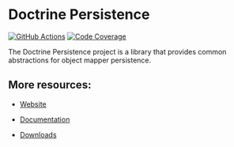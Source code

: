 # Doctrine Persistence

[![GitHub Actions][GA 3.3 image]][GA 3.3]
[![Code Coverage][Coverage 3.3 image]][CodeCov 3.3]

The Doctrine Persistence project is a library that provides common abstractions for object mapper persistence.

## More resources:

* [Website](https://www.doctrine-project.org/)
* [Documentation](https://www.doctrine-project.org/projects/doctrine-persistence/en/latest/index.html)
* [Downloads](https://github.com/doctrine/persistence/releases)

  [Coverage 3.3 image]: https://codecov.io/gh/doctrine/persistence/branch/3.3.x/graph/badge.svg
  [CodeCov 3.3]: https://codecov.io/gh/doctrine/persistence/branch/3.3.x
  [GA 3.3 image]: https://github.com/doctrine/persistence/actions/workflows/continuous-integration.yml/badge.svg?branch=3.3.x
  [GA 3.3]: https://github.com/doctrine/persistence/actions/workflows/continuous-integration.yml?branch=3.3.x
